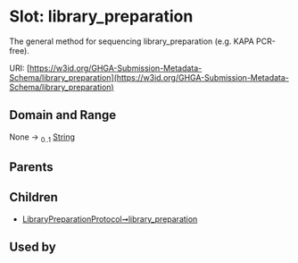 
# Slot: library_preparation


The general method for sequencing library_preparation (e.g. KAPA PCR-free).

URI: [https://w3id.org/GHGA-Submission-Metadata-Schema/library_preparation](https://w3id.org/GHGA-Submission-Metadata-Schema/library_preparation)


## Domain and Range

None &#8594;  <sub>0..1</sub> [String](types/String.md)

## Parents


## Children

 *  [LibraryPreparationProtocol➞library_preparation](LibraryPreparationProtocol_library_preparation.md)

## Used by

